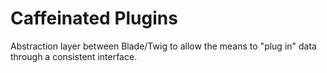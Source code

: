 Caffeinated Plugins
===================
Abstraction layer between Blade/Twig to allow the means to "plug in" data through a consistent interface.
